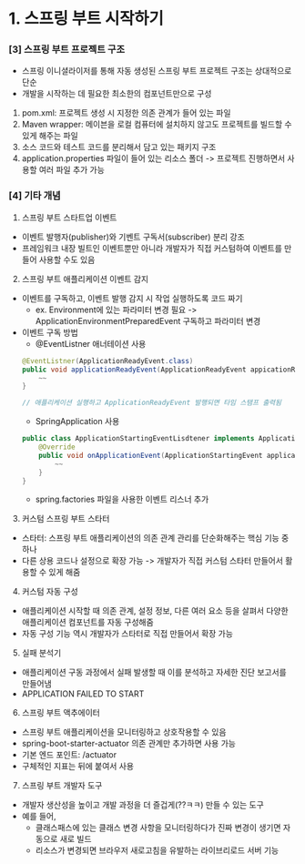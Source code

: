 # 1. 스프링 부트 시작하기

### [3] 스프링 부트 프로젝트 구조
- 스프링 이니셜라이저를 통해 자동 생성된 스프링 부트 프로젝트 구조는 상대적으로 단순
- 개발을 시작하는 데 필요한 최소한의 컴포넌트만으로 구성
1. pom.xml: 프로젝트 생성 시 지정한 의존 관계가 들어 있는 파일
2. Maven wrapper: 메이븐을 로컬 컴퓨터에 설치하지 않고도 프로젝트를 빌드할 수 있게 해주는 파일
3. 소스 코드와 테스트 코드를 분리해서 담고 있는 패키지 구조
4. application.properties 파일이 들어 있는 리소스 폴더 -> 프로젝트 진행하면서 사용할 여러 파일 추가 가능

### [4] 기타 개념

1. 스프링 부트 스타트업 이벤트
- 이벤트 발행자(publisher)와 기벤트 구독서(subscriber) 분리 강조
- 프레임워크 내장 빌트인 이벤트뿐만 아니라 개발자가 직접 커스텀하여 이벤트를 만들어 사용할 수도 있음

2. 스프링 부트 애플리케이션 이벤트 감지
- 이벤트를 구독하고, 이벤트 발행 감지 시 작업 실행하도록 코드 짜기
    - ex. Environment에 있는 파라미터 변경 필요 -> ApplicationEnvironmentPreparedEvent 구독하고 파라미터 변경
- 이벤트 구독 방법
    - @EventListner 애너테이션 사용
    ```java
    @EventListner(ApplicationReadyEvent.class)
    public void applicationReadyEvent(ApplicationReadyEvent appicationReadyEvent) {
        ~~
    }

    // 애플리케이션 실행하고 ApplicationReadyEvent 발행되면 타임 스탬프 출력됨
    ```
    - SpringApplication 사용
    ```java
    public class ApplicationStartingEventLisdtener implements ApplicationListener<ApplicationStartingEvent>{
        @Override
        public void onApplicationEvent(ApplicationStartingEvent applicationStartingEvent) {
            ~~
        }
    }

    ```
    -  spring.factories 파일을 사용한 이벤트 리스너 추가


3. 커스텀 스프링 부트 스타터
- 스타터: 스프링 부트 애플리케이션의 의존 관계 관리를 단순화해주는 핵심 기능 중 하나
- 다른 상용 코드나 설정으로 확장 가능 -> 개발자가 직접 커스텀 스타터 만들어서 활용할 수 있게 해줌

4. 커스텀 자동 구성
- 애플리케이션 시작할 때 의존 관계, 설정 정보, 다른 여러 요소 등을 살펴서 다양한 애플리케이션 컴포넌트를 자동 구성해줌
- 자동 구성 기능 역시 개발자가 스타터로 직접 만들어서 확장 가능

5. 실패 분석기
- 애플리케이션 구동 과정에서 실패 발생할 때 이를 분석하고 자세한 진단 보고서를 만들어냄
- APPLICATION FAILED TO START

6. 스프링 부트 액추에이터
- 스프링 부트 애플리케이션을 모니터링하고 상호작용할 수 있음
- spring-boot-starter-actuator 의존 관계만 추가하면 사용 가능
- 기본 엔드 포인트: /actuator
- 구체적인 지표는 뒤에 붙여서 사용

7. 스프링 부트 개발자 도구
- 개발자 생산성을 높이고 개발 과정을 더 즐겁게(??ㅋㅋ) 만들 수 있는 도구 
- 예를 들어, 
    - 클래스패스에 있는 클래스 변경 사항을 모니터링하다가 진짜 변경이 생기면 자동으로 새로 빌드 
    - 리소스가 변경되면 브라우저 새로고침을 유발하는 라이브리로드 서버 기능